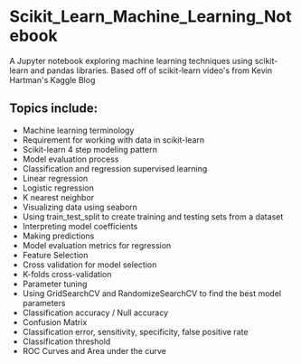 # Scikit_Learn_Machine_Learning_Notebook
A Jupyter notebook exploring machine learning techniques using scikit-learn and pandas libraries. Based off of scikit-learn video's from Kevin Hartman's Kaggle Blog 

## Topics include:
- Machine learning terminology
- Requirement for working with data in scikit-learn
- Scikit-learn 4 step modeling pattern
- Model evaluation process
- Classification and regression supervised learning
- Linear regression
- Logistic regression
- K nearest neighbor
- Visualizing data using seaborn
- Using train_test_split to create training and testing sets from a dataset
- Interpreting model coefficients
- Making predictions
- Model evaluation metrics for regression
- Feature Selection
- Cross validation for model selection
- K-folds cross-validation
- Parameter tuning
- Using GridSearchCV  and RandomizeSearchCV to find the best model parameters
- Classification accuracy / Null accuracy
- Confusion Matrix
- Classification error, sensitivity, specificity, false positive rate
- Classification threshold
- ROC Curves and Area under the curve
